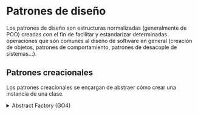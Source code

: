 # Patrones de diseño

Los patrones de diseño son estructuras normalizadas (generalmente de POO) creadas con el fin de facilitar y estandarizar determinadas operaciones que son comunes al diseño de software en general (creación de objetos, patrones de comportamiento, patrones de desacople de sistemas...).

## Patrones creacionales

Los patrones creacionales se encargan de abstraer cómo crear una instancia de una clase.

<details>

<summary>Abstract Factory (GO4)</summary>

### Introducción

Provee de una interfaz para crear objetos relacionados o dependientes entre sí, sin especificar sus clases concretas.

### Diagrama

```mermaid
classDiagram
    direction RL
    class AbstractFactory {
        <<interface>>
        +createObject1()
        +createObject2()
    }

    class AbstractFactoryImpl1 {
        +createObject1()
        +createObject2()
    }

    class AbstractFactoryImpl2 {
        +createObject1()
        +createObject2()
    }

    class ItemA {
        <<interface>>
    }

    class ItemAImpl1
    class ItemAImpl2

    class ItemB {
        <<interface>>
    }

    class ItemBImpl1
    class ItemBImpl2


    AbstractFactory <|.. AbstractFactoryImpl1
    AbstractFactory <|.. AbstractFactoryImpl2

    ItemA <|.. ItemAImpl1
    ItemA <|.. ItemAImpl2

    ItemB <|.. ItemBImpl1
    ItemB <|.. ItemBImpl2

    AbstractFactoryImpl1 ..> ItemAImpl1 : creates
    AbstractFactoryImpl1 ..> ItemBImpl1 : creates

    AbstractFactoryImpl2 ..> ItemAImpl2 : creates
    AbstractFactoryImpl2 ..> ItemBImpl2 : creates
```

</details>
